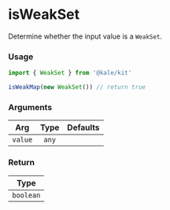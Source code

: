 # isWeakSet

Determine whether the input value is a `WeakSet`.

### Usage

```ts
import { WeakSet } from '@kale/kit'

isWeakMap(new WeakSet()) // return true
```

### Arguments

| Arg     | Type  | Defaults |
| ------- | :---: | -------: |
| `value` | `any` |          |

### Return

|   Type    |
| :-------: |
| `boolean` |
